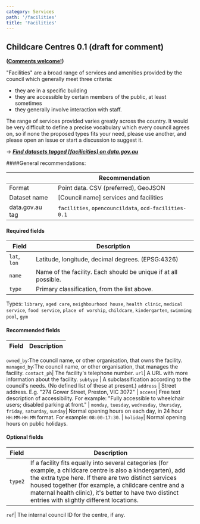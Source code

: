 ```yaml
---
category: Services
path: '/facilities'
title: 'Facilities'
---
```

## Childcare Centres 0.1 (draft for comment)
**([Comments welcome!](https://github.com/okfnau/open-council-data/issues))**

"Facilities" are a broad range of services and amenities provided by the council which generally meet three criteria:
- they are in a specific building
- they are accessible by certain members of the public, at least sometimes
- they generally involve interaction with staff.

The range of services provided varies greatly across the country. It would be very difficult to define a precise vocabulary which every council agrees on, so if none the proposed types fits your need, please use another, and please open an issue or start a discussion to suggest it.

&rarr; <i>**[Find datasets tagged \[facilicities\] on data.gov.au](http://data.gov.au/dataset?sort=extras_harvest_portal+asc%2C+score+desc&q=&tags=facilities)**</i>

####General recommendations:

&nbsp;| Recommendation
------|------------
Format| Point data. CSV (preferred), GeoJSON
Dataset name| [Council name] services and facilities
data.gov.au tag| `facilities`, `opencouncildata`, `ocd-facilities-0.1`

#### Required fields

Field | Description
------|------------
`lat`, `lon`| Latitude, longitude, decimal degrees. (EPSG:4326) 
`name`| Name of the facility. Each should be unique if at all possible.
`type`| Primary classification, from the list above.

Types: `library`, `aged care`, `neighbourhood house`, `health clinic`, `medical service`, `food service`, `place of worship`, `childcare`, `kindergarten`, `swimming pool`, `gym`


#### Recommended fields
Field | Description
------|------------
`owned_by`:The council name, or other organisation, that owns the facility.
`managed_by`:The council name, or other organisation, that manages the facility.
`contact_ph`| The facility's telephone number.
`url`| A URL with more information about the facility.
`subtype` | A subclassification according to the council's needs. (No defined list of these at present.)
`address` | Street address. E.g. "274 Gower Street, Preston, VIC 3072"
| `access`| Free text description of accessibility. For example: "Fully accessible to wheelchair users; disabled parking at front."
| `monday`, `tuesday`, `wednesday`, `thursday`, `friday`, `saturday`, `sunday`| Normal opening hours on each day, in 24 hour `HH:MM-HH:MM` format. For example: `08:00-17:30`.
| `holiday`| Normal opening hours on public holidays.

#### Optional fields
Field | Description
------|------------
`type2`| If a facility fits equally into several categories (for example, a childcare centre is also a kindergarten), add the extra type here. If there are two distinct services housed together (for example, a childcare centre and a maternal health clinic), it's better to have two distinct entries with slightly different locations.



`ref`| The internal council ID for the centre, if any.
